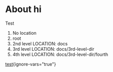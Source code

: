 # About hi

Test

1. No location
2. root
3. 2nd level LOCATION: docs
4. 3rd level LOCATION: docs/3rd-level-dir
5. 4th level LOCATION: docs/3rd-level-dir/fourth

[test](https://de.wikipedia.org/wiki/Verm%C3%B6gen_(Wirtschaft)){ignore-vars="true"}